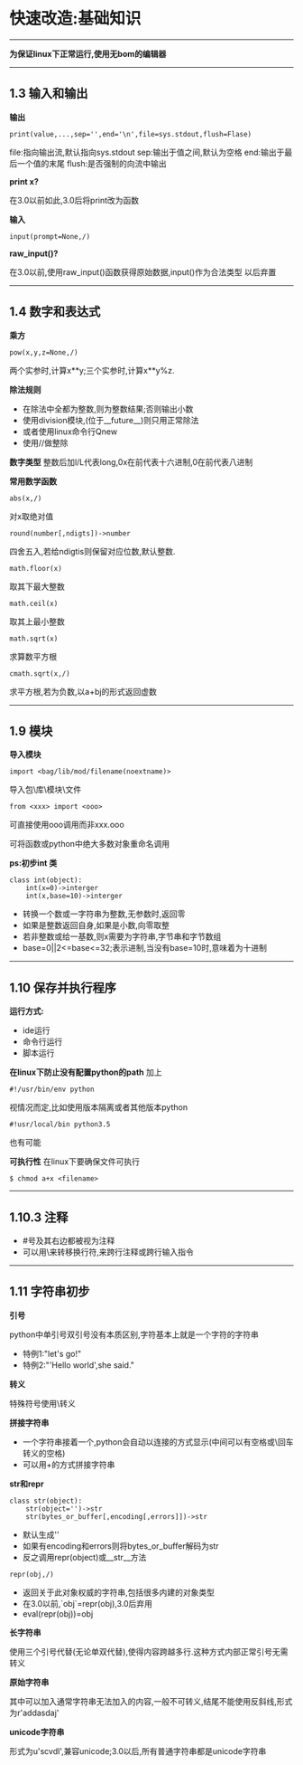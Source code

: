 #  快速改造:基础知识

---

**为保证linux下正常运行,使用无bom的编辑器**

---

## 1.3 输入和输出
**输出**

```
print(value,...,sep='',end='\n',file=sys.stdout,flush=Flase)
```
file:指向输出流,默认指向sys.stdout
sep:输出于值之间,默认为空格
end:输出于最后一个值的末尾
flush:是否强制的向流中输出

**print x?**

在3.0以前如此,3.0后将print改为函数

**输入**

 ```
 input(prompt=None,/)
 ```
 **raw_input()?**

在3.0以前,使用raw_input()函数获得原始数据,input()作为合法类型
以后弃置

---

## 1.4 数字和表达式

**乘方**
 ```
 pow(x,y,z=None,/)
 ```
 两个实参时,计算x\*\*y;三个实参时,计算x\*\*y%z.

**除法规则**
- 在除法中全都为整数,则为整数结果;否则输出小数
- 使用division模块,(位于__future__)则只用正常除法
- 或者使用linux命令行Qnew
- 使用//做整除

**数字类型**
整数后加l/L代表long,0x在前代表十六进制,0在前代表八进制

**常用数学函数**
```
abs(x,/)
```
对x取绝对值
```
round(number[,ndigts])->number
```
四舍五入,若给ndigtis则保留对应位数,默认整数.
```
math.floor(x)
```
取其下最大整数
```
math.ceil(x)
```
取其上最小整数
```
math.sqrt(x)
```
求算数平方根
```
cmath.sqrt(x,/)
```
求平方根,若为负数,以a+bj的形式返回虚数

---

## 1.9 模块

**导入模块**
```
import <bag/lib/mod/filename(noextname)>
```
导入包\库\模块\文件

```
from <xxx> import <ooo>
```
可直接使用ooo调用而非xxx.ooo

可将函数或python中绝大多数对象重命名调用

**ps:初步int 类**
```
class int(object):
    int(x=0)->interger
    int(x,base=10)->interger
```

- 转换一个数或一字符串为整数,无参数时,返回零
- 如果是整数返回自身,如果是小数,向零取整
- 若非整数或给一基数,则x需要为字符串,字节串和字节数组
- base=0||2<=base<=32;表示进制,当没有base=10时,意味着为十进制

---
## 1.10 保存并执行程序
**运行方式:**

+ ide运行
+ 命令行运行
+ 脚本运行

**在linux下防止没有配置python的path**
加上
```
#!/usr/bin/env python
```
视情况而定,比如使用版本隔离或者其他版本python
```
#!usr/local/bin python3.5
```
也有可能

**可执行性**
在linux下要确保文件可执行
```
$ chmod a+x <filename>
```

---
## 1.10.3 注释

- \#号及其右边都被视为注释
- 可以用\来转移换行符,来跨行注释或跨行输入指令

---
## 1.11 字符串初步

**引号**

python中单引号双引号没有本质区别,字符基本上就是一个字符的字符串

- 特例1:"let's go!"
- 特例2:"'Hello world',she said."

**转义**

特殊符号使用\转义

**拼接字符串**

- 一个字符串接着一个,python会自动以连接的方式显示(中间可以有空格或\回车转义的空格)
- 可以用\+的方式拼接字符串

**str和repr**
```
class str(object):
    str(object='')->str
    str(bytes_or_buffer[,encoding[,errors]])->str
```
- 默认生成''
- 如果有encoding和errors则将bytes_or_buffer解码为str
- 反之调用repr(object)或_\_str__方法

```
repr(obj,/)
```
- 返回关于此对象权威的字符串,包括很多内建的对象类型
- 在3.0以前,\`obj\`=repr(obj),3.0后弃用
- eval(repr(obj))=obj

**长字符串**

使用三个引号代替(无论单双代替),使得内容跨越多行.这种方式内部正常引号无需转义

**原始字符串**

其中可以加入通常字符串无法加入的内容,一般不可转义,结尾不能使用反斜线,形式为r'addasdaj'

**unicode字符串**

形式为u'scvdl',兼容unicode;3.0以后,所有普通字符串都是unicode字符串